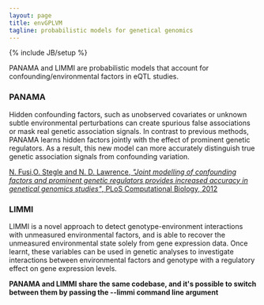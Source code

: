 ```yaml
---
layout: page
title: envGPLVM
tagline: probabilistic models for genetical genomics
---
```

{% include JB/setup %}

PANAMA and LIMMI are probabilistic models that account for confounding/environmental factors in eQTL studies.

### PANAMA
Hidden confounding factors, such as unobserved covariates or unknown subtle environmental perturbations can create spurious false associations or mask real genetic association signals. In contrast to previous methods, PANAMA learns hidden factors jointly with the effect of prominent genetic regulators. As a result, this new model can more accurately distinguish true genetic association signals from confounding variation.

[N. Fusi,O. Stegle and N. D. Lawrence, _"Joint modelling of confounding factors and prominent genetic regulators provides increased accuracy in genetical genomics studies"_, PLoS Computational Biology, 2012](http://www.ploscompbiol.org/article/info:doi/10.1371/journal.pcbi.1002330)


### LIMMI
LIMMI is a novel approach to detect genotype-environment interactions with unmeasured environmental
factors, and is able to recover the unmeasured environmental state solely from gene expression data.
Once learnt, these variables can be used in genetic analyses to investigate interactions between environmental factors and genotype with a regulatory effect on gene expression levels.

**PANAMA and LIMMI share the same codebase, and it's possible to switch between them by passing the --limmi command line argument**
